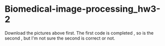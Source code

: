 # Biomedical-image-processing_hw3-2
Download the pictures above first.
The first code is completed , so is the second , but I'm not sure the second is correct or not.
